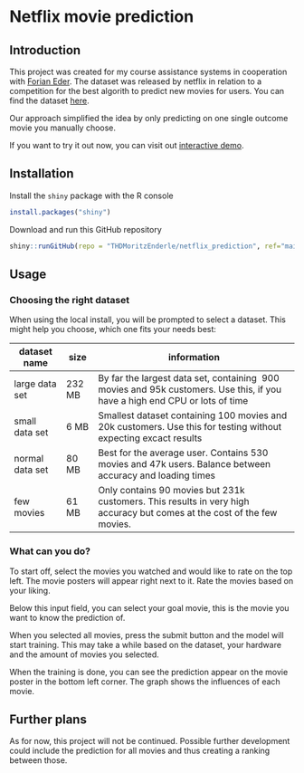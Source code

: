 # Netflix movie prediction

## Introduction

This project was created for my course assistance systems in cooperation with [Forian Eder](https://github.com/FlorianEder). The dataset was released by netflix in relation to a competition for the best algorith to predict new movies for users. You can find the dataset [here](https://www.kaggle.com/netflix-inc/netflix-prize-data). 

Our approach simplified the idea by only predicting on one single outcome movie you manually choose.

If you want to try it out now, you can visit out [interactive demo](https://thdmoritzenderle.shinyapps.io/netflix_prediction/).

## Installation

Install the `shiny` package with the R console

```r
install.packages("shiny")
```

Download and run this GitHub repository

```r
shiny::runGitHub(repo = "THDMoritzEnderle/netflix_prediction", ref="main") 
```

## Usage

### Choosing the right dataset

When using the local install, you will be prompted to select a dataset. This might help you choose, which one fits your needs best:

| dataset name    | size   | information                                                                                                                 |
| --------------- | ------ | --------------------------------------------------------------------------------------------------------------------------- |
| large data set  | 232 MB | By far the largest data set, containing  900 movies and 95k customers. Use this, if you have a high end CPU or lots of time |
| small data set  | 6 MB   | Smallest dataset containing 100 movies and 20k customers. Use this for testing without expecting excact results             |
| normal data set | 80 MB  | Best for the average user. Contains 530 movies and 47k users. Balance between accuracy and loading times                    |
| few movies      | 61 MB  | Only contains 90 movies but 231k customers. This results in very high accuracy but comes at the cost of the few movies.     |

### What can you do?

To start off, select the movies you watched and would like to rate on the top left. The movie posters will appear right next to it. Rate the movies based on your liking. 

Below this input field, you can select your goal movie, this is the movie you want to know the prediction of.

When you selected all movies, press the submit button and the model will start training. This may take a while based on the dataset, your hardware and the amount of movies you selected.

When the training is done, you can see the prediction appear on the movie poster in the bottom left corner. The graph shows the influences of each movie.

## Further plans

As for now, this project will not be continued. Possible further development could include the prediction for all movies and thus creating a ranking between those.
